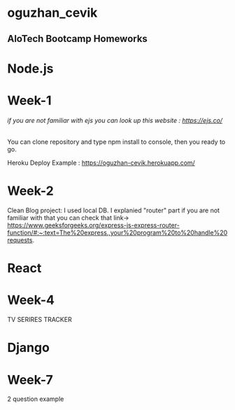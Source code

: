 # oguzhan_cevik
## AloTech Bootcamp Homeworks


# Node.js
# Week-1
###### if you are not familiar with ejs you can look up this website : https://ejs.co/
You can clone repository and type npm install to console, then you ready to go.


Heroku Deploy Example : https://oguzhan-cevik.herokuapp.com/


# Week-2
Clean Blog project: I used local DB. I explanied "router" part if you are not familiar with that you can check that link->
https://www.geeksforgeeks.org/express-js-express-router-function/#:~:text=The%20express.,your%20program%20to%20handle%20requests.

# React
# Week-4
TV SERIRES TRACKER

# Django

# Week-7
2 question example
